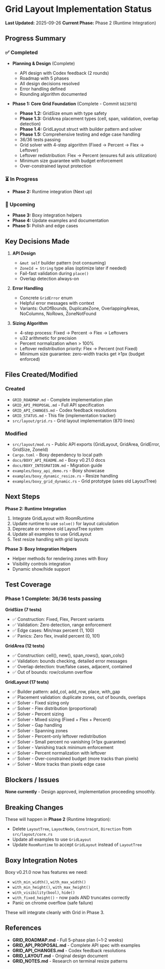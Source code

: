 # Grid Layout Implementation Status

**Last Updated:** 2025-09-26
**Current Phase:** Phase 2 (Runtime Integration)

## Progress Summary

### ✅ Completed
- **Planning & Design** (Complete)
  - API design with Codex feedback (2 rounds)
  - Roadmap with 5 phases
  - All design decisions resolved
  - Error handling defined
  - Rounding algorithm documented

- **Phase 1: Core Grid Foundation** (Complete - Commit `b8238f9`)
  - **Phase 1.2:** GridSize enum with type safety
  - **Phase 1.3:** GridArea placement types (cell, span, validation, overlap detection)
  - **Phase 1.4:** GridLayout struct with builder pattern and solver
  - **Phase 1.5:** Comprehensive testing and edge case handling
  - 36/36 tests passing
  - Grid solver with 4-step algorithm (Fixed → Percent → Flex → Leftover)
  - Leftover redistribution: Flex → Percent (ensures full axis utilization)
  - Minimum size guarantee with budget enforcement
  - Over-constrained layout protection

### ⏳ In Progress
- **Phase 2:** Runtime integration (Next up)

### 🔮 Upcoming
- **Phase 3:** Boxy integration helpers
- **Phase 4:** Update examples and documentation
- **Phase 5:** Polish and edge cases

## Key Decisions Made

1. **API Design**
   - `&mut self` builder pattern (not consuming)
   - `ZoneId = String` type alias (optimize later if needed)
   - Fail-fast validation during `place()`
   - Overlap detection always-on

2. **Error Handling**
   - Concrete `GridError` enum
   - Helpful error messages with context
   - Variants: OutOfBounds, DuplicateZone, OverlappingAreas, NoColumns, NoRows, ZoneNotFound

3. **Sizing Algorithm**
   - 4-step process: Fixed → Percent → Flex → Leftovers
   - u32 arithmetic for precision
   - Percent normalization when > 100%
   - Leftover redistribution priority: Flex → Percent (not Fixed)
   - Minimum size guarantee: zero-width tracks get ≥1px (budget enforced)

## Files Created/Modified

### Created
- `GRID_ROADMAP.md` - Complete implementation plan
- `GRID_API_PROPOSAL.md` - Full API specification
- `GRID_API_CHANGES.md` - Codex feedback resolutions
- `GRID_STATUS.md` - This file (implementation tracker)
- `src/layout/grid.rs` - Grid layout implementation (870 lines)

### Modified
- `src/layout/mod.rs` - Public API exports (GridLayout, GridArea, GridError, GridSize, ZoneId)
- `Cargo.toml` - Boxy dependency to local path
- `docs/BOXY_API_README.md` - Boxy v0.21.0 docs
- `docs/BOXY_INTEGRATION.md` - Migration guide
- `examples/boxy_api_demo.rs` - Boxy showcase
- `examples/boxy_dynamic_resize.rs` - Resize handling
- `examples/boxy_grid_dynamic.rs` - Grid prototype (uses old LayoutTree)

## Next Steps

**Phase 2: Runtime Integration**
1. Integrate GridLayout with RoomRuntime
2. Update runtime to use `solve()` for layout calculation
3. Deprecate or remove old LayoutTree system
4. Update all examples to use GridLayout
5. Test resize handling with grid layouts

**Phase 3: Boxy Integration Helpers**
- Helper methods for rendering zones with Boxy
- Visibility controls integration
- Dynamic show/hide support

## Test Coverage

### Phase 1 Complete: 36/36 tests passing

**GridSize (7 tests)**
- ✅ Construction: Fixed, Flex, Percent variants
- ✅ Validation: Zero detection, range enforcement
- ✅ Edge cases: Min/max percent (1, 100)
- ✅ Panics: Zero flex, invalid percent (0, 101)

**GridArea (12 tests)**
- ✅ Construction: cell(), new(), span_rows(), span_cols()
- ✅ Validation: bounds checking, detailed error messages
- ✅ Overlap detection: true/false cases, adjacent, contained
- ✅ Out of bounds: row/column overflow

**GridLayout (17 tests)**
- ✅ Builder pattern: add_col, add_row, place, with_gap
- ✅ Placement validation: duplicate zones, out of bounds, overlaps
- ✅ Solver - Fixed sizing only
- ✅ Solver - Flex distribution (proportional)
- ✅ Solver - Percent sizing
- ✅ Solver - Mixed sizing (Fixed + Flex + Percent)
- ✅ Solver - Gap handling
- ✅ Solver - Spanning zones
- ✅ Solver - Percent-only leftover redistribution
- ✅ Solver - Small percent no vanishing (≥1px guarantee)
- ✅ Solver - Vanishing track minimum enforcement
- ✅ Solver - Percent normalization with leftover
- ✅ Solver - Over-constrained budget (more tracks than pixels)
- ✅ Solver - More tracks than pixels edge case

## Blockers / Issues

**None currently** - Design approved, implementation proceeding smoothly.

## Breaking Changes

These will happen in **Phase 2** (Runtime Integration):
- Delete `LayoutTree`, `LayoutNode`, `Constraint`, `Direction` from `src/layout/core.rs`
- Update all examples to use `GridLayout`
- Update `RoomRuntime` to accept `GridLayout` instead of `LayoutTree`

## Boxy Integration Notes

Boxy v0.21.0 now has features we need:
- `with_min_width()`, `with_max_width()`
- `with_min_height()`, `with_max_height()`
- `with_visibility(bool)`, `hide()`
- `with_fixed_height()` - now pads AND truncates correctly
- Panic on chrome overflow (safe failure)

These will integrate cleanly with Grid in Phase 3.

## References

- **GRID_ROADMAP.md** - Full 5-phase plan (~1-2 weeks)
- **GRID_API_PROPOSAL.md** - Complete API spec with examples
- **GRID_API_CHANGES.md** - Codex feedback resolutions
- **GRID_LAYOUT.md** - Original design document
- **GRID_NOTES.md** - Research on terminal resize patterns